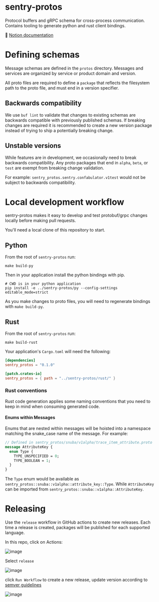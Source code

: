  # sentry-protos

Protocol buffers and gRPC schema for cross-process communication. Contains tooling to generate python and rust client bindings.

📗 [Notion documentation](https://www.notion.so/sentry/Protobuf-gRPC-schema-registry-7325ddca05dc49a5b05aa317c5dd1641)

# Defining schemas

Message schemas are defined in the `protos` directory. Messages and services are 
organized by service or product domain and version.

All proto files are required to define a `package` that reflects the filesystem path to the proto file,
and must end in a version specifier. 

## Backwards compatibility

We use `buf lint` to validate that changes to existing schemas are backwards compatible with
previously published schemas. If breaking changes are required it is recommended to create a new version
package instead of trying to ship a potentially breaking change.

## Unstable versions

While features are in development, we occasionally need to break backwards compatibility.
Any proto packages that end in `alpha`, `beta`, or `test` are exempt from breaking change validation.

For example: `sentry_protos.sentry.confabulator.v1test` would not be subject to backwards compatibility.

# Local development workflow

sentry-protos makes it easy to develop and test protobuf/grpc changes locally before making
pull requests.

You'll need a local clone of this repository to start.

## Python

From the root of `sentry-protos` run:

```shell
make build-py
```

Then in your application install the python bindings with pip.

```shell
# CWD is in your python application
pip install -e ../sentry-protos/py --config-settings editable_mode=strict
```

As you make changes to proto files, you will need to regenerate bindings with `make build-py`.

## Rust

From the root of `sentry-protos` run:

```shell
make build-rust
```

Your application's `Cargo.toml` will need the following:

```toml
[dependencies]
sentry_protos = "0.1.0"

[patch.crates-io]
sentry_protos = { path = "../sentry-protos/rust/" }
```

### Rust conventions

Rust code generation applies some naming conventions that you need to keep in mind when consuming generated code.

#### Enums within Messages

Enums that are nested within messages will be hoisted into a namespace matching the snake_case name of the message. For example:

```proto
// Defined in sentry_protos/snuba/v1alpha/trace_item_attribute.proto
message AttributeKey {
  enum Type {
    TYPE_UNSPECIFIED = 0;
    TYPE_BOOLEAN = 1;
  }
}

```

The `Type` enum would be available as `sentry_protos::snuba::v1alpha::attribute_key::Type`. While `AttributeKey` can be imported from `sentry_protos::snuba::v1alpha::AttributeKey`.

# Releasing

Use the `release` workflow in GitHub actions to create new releases. Each time a release is created, packages will be published for each supported language.

In this repo, click on Actions:

![image](https://github.com/user-attachments/assets/ce9f638e-5f16-4ff7-9457-d92d2738dc06)

Select `release`

![image](https://github.com/user-attachments/assets/c818995b-fcba-4210-b5a0-8524712315a2)

click `Run Workflow` to create a new release, update version according to [semver guidelines](https://semver.org/)

![image](https://github.com/user-attachments/assets/b2abb910-1d22-428a-811b-1e79d6cbb75d)

